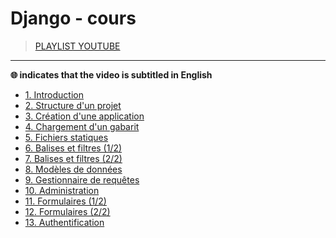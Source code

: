 # Django - cours

> [PLAYLIST YOUTUBE](https://www.youtube.com/playlist?list=PLrSOXFDHBtfED_VFTa6labxAOPh29RYiO)

---

**🌐 indicates that the video is subtitled in English**

+ [1. Introduction](https://www.youtube.com/watch?v=iBGhDHtysAA)
+ [2. Structure d'un projet](https://www.youtube.com/watch?v=rMHSCeA8Bfw)
+ [3. Création d'une application](https://www.youtube.com/watch?v=t1B3NocLLWY)
+ [4. Chargement d'un gabarit](https://www.youtube.com/watch?v=82M_yuQ3CAY)
+ [5. Fichiers statiques](https://www.youtube.com/watch?v=_jfryi6pEOM)
+ [6. Balises et filtres (1/2)](https://www.youtube.com/watch?v=xNPiqBCftc8)
+ [7. Balises et filtres (2/2)](https://www.youtube.com/watch?v=VYQwO7XctOQ)
+ [8. Modèles de données](https://www.youtube.com/watch?v=reQWTyobd8c)
+ [9. Gestionnaire de requêtes](https://www.youtube.com/watch?v=h3LrN7443XY)
+ [10. Administration](https://www.youtube.com/watch?v=ALcGNBTgc4w)
+ [11. Formulaires (1/2)](https://www.youtube.com/watch?v=3e0SjrSgWzk)
+ [12. Formulaires (2/2)](https://www.youtube.com/watch?v=9NFXJFbkosM)
+ [13. Authentification](https://www.youtube.com/watch?v=ZpiokBHjPtA)
